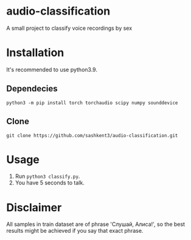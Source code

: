 # audio-classification
A small project to classify voice recordings by sex
# Installation
It's recommended to use python3.9.
## Dependecies
`python3 -m pip install torch torchaudio scipy numpy sounddevice`
## Clone
`git clone https://github.com/sashkent3/audio-classification.git`
# Usage
1. Run `python3 classify.py`.
2. You have 5 seconds to talk.
# Disclaimer
All samples in train dataset are of phrase 'Слушай, Алиса!', so the best results might be achieved if you say that exact phrase.
